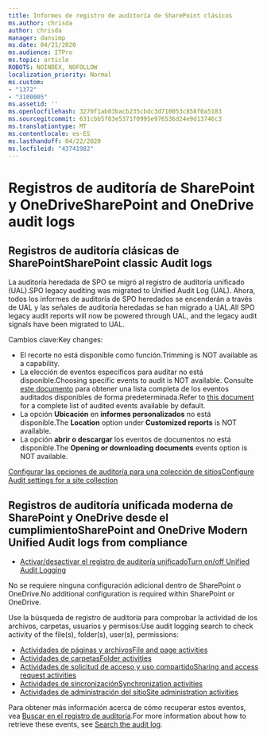 ```yaml
---
title: Informes de registro de auditoría de SharePoint clásicos
ms.author: chrisda
author: chrisda
manager: dansimp
ms.date: 04/21/2020
ms.audience: ITPro
ms.topic: article
ROBOTS: NOINDEX, NOFOLLOW
localization_priority: Normal
ms.custom:
- "1372"
- "3100005"
ms.assetid: ''
ms.openlocfilehash: 3270f1ab03bacb235cbdc3d710053c858f0a5183
ms.sourcegitcommit: 631cbb5f03e5371f0995e976536d24e9d13746c3
ms.translationtype: MT
ms.contentlocale: es-ES
ms.lasthandoff: 04/22/2020
ms.locfileid: "43741982"
---
```

# <a name="sharepoint-and-onedrive-audit-logs"></a><span data-ttu-id="8cc39-102">Registros de auditoría de SharePoint y OneDrive</span><span class="sxs-lookup"><span data-stu-id="8cc39-102">SharePoint and OneDrive audit logs</span></span>

## <a name="sharepoint-classic-audit-logs"></a><span data-ttu-id="8cc39-103">Registros de auditoría clásicas de SharePoint</span><span class="sxs-lookup"><span data-stu-id="8cc39-103">SharePoint classic Audit logs</span></span>

<span data-ttu-id="8cc39-104">La auditoría heredada de SPO se migró al registro de auditoría unificado (UAL).</span><span class="sxs-lookup"><span data-stu-id="8cc39-104">SPO legacy auditing was migrated to Unified Audit Log (UAL).</span></span> <span data-ttu-id="8cc39-105">Ahora, todos los informes de auditoría de SPO heredados se encenderán a través de UAL y las señales de auditoría heredadas se han migrado a UAL.</span><span class="sxs-lookup"><span data-stu-id="8cc39-105">All SPO legacy audit reports will now be powered through UAL, and the legacy audit signals have been migrated to UAL.</span></span>

<span data-ttu-id="8cc39-106">Cambios clave:</span><span class="sxs-lookup"><span data-stu-id="8cc39-106">Key changes:</span></span>

* <span data-ttu-id="8cc39-107">El recorte no está disponible como función.</span><span class="sxs-lookup"><span data-stu-id="8cc39-107">Trimming is NOT available as a capability.</span></span>
* <span data-ttu-id="8cc39-108">La elección de eventos específicos para auditar no está disponible.</span><span class="sxs-lookup"><span data-stu-id="8cc39-108">Choosing specific events to audit is NOT available.</span></span> <span data-ttu-id="8cc39-109">Consulte [este documento](https://docs.microsoft.com/office365/securitycompliance/search-the-audit-log-in-security-and-compliance) para obtener una lista completa de los eventos auditados disponibles de forma predeterminada.</span><span class="sxs-lookup"><span data-stu-id="8cc39-109">Refer to [this document](https://docs.microsoft.com/office365/securitycompliance/search-the-audit-log-in-security-and-compliance) for a complete list of audited events available by default.</span></span>
* <span data-ttu-id="8cc39-110">La opción **Ubicación** en **informes personalizados** no está disponible.</span><span class="sxs-lookup"><span data-stu-id="8cc39-110">The **Location** option under **Customized reports** is NOT available.</span></span>
* <span data-ttu-id="8cc39-111">La opción **abrir o descargar** los eventos de documentos no está disponible.</span><span class="sxs-lookup"><span data-stu-id="8cc39-111">The **Opening or downloading documents** events option is NOT available.</span></span>

[<span data-ttu-id="8cc39-112">Configurar las opciones de auditoría para una colección de sitios</span><span class="sxs-lookup"><span data-stu-id="8cc39-112">Configure Audit settings for a site collection</span></span>](https://support.office.com/article/Configure-audit-settings-for-a-site-collection-A9920C97-38C0-44F2-8BCB-4CF1E2AE22D2)

## <a name="sharepoint-and-onedrive-modern-unified-audit-logs-from-compliance"></a><span data-ttu-id="8cc39-113">Registros de auditoría unificada moderna de SharePoint y OneDrive desde el cumplimiento</span><span class="sxs-lookup"><span data-stu-id="8cc39-113">SharePoint and OneDrive Modern Unified Audit logs from compliance</span></span>

* [<span data-ttu-id="8cc39-114">Activar/desactivar el registro de auditoría unificado</span><span class="sxs-lookup"><span data-stu-id="8cc39-114">Turn on/off Unified Audit Logging</span></span>](https://docs.microsoft.com/office365/securitycompliance/turn-audit-log-search-on-or-off) 

<span data-ttu-id="8cc39-115">No se requiere ninguna configuración adicional dentro de SharePoint o OneDrive.</span><span class="sxs-lookup"><span data-stu-id="8cc39-115">No additional configuration is required within SharePoint or OneDrive.</span></span>

<span data-ttu-id="8cc39-116">Use la búsqueda de registro de auditoría para comprobar la actividad de los archivos, carpetas, usuarios y permisos:</span><span class="sxs-lookup"><span data-stu-id="8cc39-116">Use audit logging search to check activity of the file(s), folder(s), user(s), permissions:</span></span>

* [<span data-ttu-id="8cc39-117">Actividades de páginas y archivos</span><span class="sxs-lookup"><span data-stu-id="8cc39-117">File and page activities</span></span>](https://docs.microsoft.com/office365/securitycompliance/search-the-audit-log-in-security-and-compliance)
* [<span data-ttu-id="8cc39-118">Actividades de carpetas</span><span class="sxs-lookup"><span data-stu-id="8cc39-118">Folder activities</span></span>](https://docs.microsoft.com/office365/securitycompliance/search-the-audit-log-in-security-and-compliance#folder-activities)
* [<span data-ttu-id="8cc39-119">Actividades de solicitud de acceso y uso compartido</span><span class="sxs-lookup"><span data-stu-id="8cc39-119">Sharing and access request activities</span></span>](https://docs.microsoft.com/office365/securitycompliance/search-the-audit-log-in-security-and-compliance#sharing-and-access-request-activities)
* [<span data-ttu-id="8cc39-120">Actividades de sincronización</span><span class="sxs-lookup"><span data-stu-id="8cc39-120">Synchronization activities</span></span>](https://docs.microsoft.com/office365/securitycompliance/search-the-audit-log-in-security-and-compliance#synchronization-activities)
* [<span data-ttu-id="8cc39-121">Actividades de administración del sitio</span><span class="sxs-lookup"><span data-stu-id="8cc39-121">Site administration activities</span></span>](https://docs.microsoft.com/office365/securitycompliance/search-the-audit-log-in-security-and-compliance#site-administration-activities)

<span data-ttu-id="8cc39-122">Para obtener más información acerca de cómo recuperar estos eventos, vea [Buscar en el registro de auditoría](https://docs.microsoft.com/office365/securitycompliance/search-the-audit-log-in-security-and-compliance#search-the-audit-log).</span><span class="sxs-lookup"><span data-stu-id="8cc39-122">For more information about how to retrieve these events, see [Search the audit log](https://docs.microsoft.com/office365/securitycompliance/search-the-audit-log-in-security-and-compliance#search-the-audit-log).</span></span>
